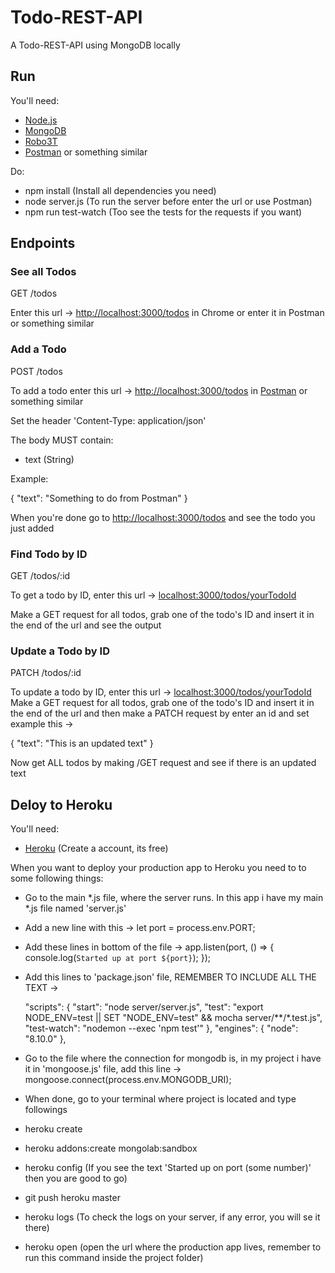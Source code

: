 # Todo-REST-API

A Todo-REST-API using MongoDB locally
## Run

You'll need:

- [Node.js](https://nodejs.org/en/)
- [MongoDB](https://www.mongodb.com/)
- [Robo3T](https://robomongo.org/)
- [Postman](https://www.getpostman.com/) or something similar

Do:

- npm install (Install all dependencies you need)
- node server.js (To run the server before enter the url or use Postman)
- npm run test-watch (Too see the tests for the requests if you want)

## Endpoints

### See all Todos

GET /todos

Enter this url -> [http://localhost:3000/todos](http://localhost:3000/todos) in Chrome or enter it in Postman or something similar

### Add a Todo

POST /todos

To add a todo enter this url -> [http://localhost:3000/todos](http://localhost:3000/todos) in [Postman](https://www.getpostman.com/) or something similar

Set the header 'Content-Type: application/json'

The body MUST contain:
- text (String)

Example:

{
	"text": "Something to do from Postman"
}

When you're done go to  [http://localhost:3000/todos](http://localhost:3000/todos) and see the todo you just added


### Find Todo by ID

GET /todos/:id

To get a todo by ID, enter this url -> [localhost:3000/todos/yourTodoId](localhost:3000/todos/yourTodoId)

Make a GET request for all todos, grab one of the todo's ID and insert it in the end of the url and see the output

### Update a Todo by ID

PATCH /todos/:id

To update a todo by ID, enter this url -> [localhost:3000/todos/yourTodoId](localhost:3000/todos/yourTodoId)
Make a GET request for all todos, grab one of the todo's ID and insert it in the end of the url and then make a PATCH request by enter an id and set example this -> 

{
    "text": "This is an updated text"
}

Now get ALL todos by making /GET request and see if there is an updated text

## Deloy to Heroku

You'll need:

- [Heroku](https://www.heroku.com/) (Create a account, its free)

When you want to deploy your production app to Heroku you need to to some following things:

- Go to the main *.js file, where the server runs. In this app i have my main *.js file named 'server.js'

- Add a new line with this -> let port = process.env.PORT;
- Add these lines in bottom of the file ->  app.listen(port, () => {
    console.log(`Started up at port ${port}`);
});
- Add this lines to 'package.json' file, REMEMBER TO INCLUDE ALL THE TEXT ->

  "scripts": {
    "start": "node server/server.js",
    "test": "export NODE_ENV=test || SET \"NODE_ENV=test\" && mocha server/**/*.test.js",
    "test-watch": "nodemon --exec 'npm test'"
  },
  "engines": {
    "node": "8.10.0"
  },

- Go to the file where the connection for mongodb is, in my project i have it in 'mongoose.js' file, add this line -> mongoose.connect(process.env.MONGODB_URI);

- When done, go to your terminal where project is located and type followings

- heroku create
- heroku addons:create mongolab:sandbox
- heroku config (If you see the text 'Started up on port (some number)' then you are good to go)
- git push heroku master
- heroku logs (To check the logs on your server, if any error, you will se it there)
- heroku open (open the url where the production app lives, remember to run this command inside the project folder)

